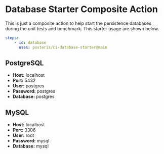 # Database Starter Composite Action 

This is just a composite action to help start the persistence databases during the unit tests and benchmark. This starter usage are shown below.

```yaml
steps:
    - id: database
      uses: posteris/ci-database-starter@main
```

## PostgreSQL

* __Host:__     localhost
* __Port:__     5432
* __User:__     postgres
* __Password:__ postgres
* __Database:__ postgres


## MySQL

* __Host:__     localhost
* __Port:__     3306
* __User:__     root
* __Password:__ mysql
* __Database:__ mysql
